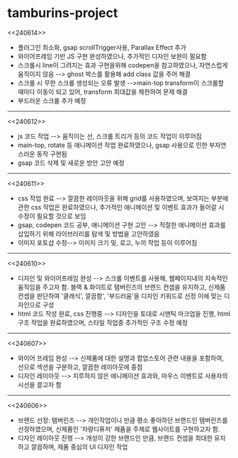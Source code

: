 # tamburins-project

<<240614>>
- 플러그인 최소화, gsap scrollTrigger사용, Parallax Effect 추가
- 와이어프레임 기반 JS 구현 완성하였으나, 추가적인 디자인 보완이 필요함
- 스크롤시 line이 그려지는 효과 구현을위해 codepen을 참고하였으나, 자연스럽게 움직이지 않음 --> ghost 박스를 활용해 add class 값을 주어 해결
- 스크롤 시 무한 스크롤 생성되는 오류 발생 -->main-top transform이 스크롤할 때마다 이동이 되고 있어, transform 최대값을 제한하여 문제 해결
- 부드러운 스크롤 추가 예정

-------------------------------------------------------

<<240612>>
- js 코드 작업 --> 움직이는 선, 스크롤 트리거 등의 코드 작업이 이루어짐
- main-top, rotate 등 애니메이션 작업 완료하였으나, gsap 사용으로 인한 부자연스러운 동작 구현됨
- gsap 코드 삭제 및 새로운 방안 고안 예정

-------------------------------------------------------

<<240611>>
- css 작업 완료 --> 깔끔한 레이아웃을 위해 grid를 사용하였으며, 보여지는 부분에 관한 css 작업은 완료하였으나, 추가적인 애니메이션 및 이벤트 효과가 들어갈 시 수정이 필요할 것으로 보임
- gsap, codepen 코드 공부, 애니메이션 구현 고안 --> 적절한 애니메이션 효과를 삽입하기 위해 라이브러리를 탐색 및 방법을 고안하였음
- 이미지 포토샵 수정--> 이미지 크기 및, 로고, 누끼 작업 등이 이루어짐

-------------------------------------------------------

<<240610>>
- 디자인 및 와이어프레임 완성 --> 스크롤 이벤트를 사용해, 웹페이지내의 지속적인 움직임을 주고자 함. 블랙 & 화이트로 탬버린즈의 브랜드 컨셉을 유지하고, 신제품 컨셉을 판단하여 '클래식', 깔끔함', '부드러움'을 디자인 키워드로 선정 이에 맞는 디자인으로 구성 
- html 코드 작성 완료, css 진행중 --> 디자인을 토대로 시맨틱 마크업을 진행, html 구조 작업을 완료하였으며, 스타일 작업중 추가적인 구조 수정 예정

-------------------------------------------------------

<<240607>>
- 와이어 프레임 완성 --> 신제품에 대한 설명과 팝업스토어 관련 내용을 포함하여, 선으로 섹션을 구분하고, 깔끔한 레이아웃에 중점
- 디자인 레이아웃 --> 지루하지 않은 애니메이션 효과와, 마우스 이벤트로 사용자의 시선을 끌고자 함

-------------------------------------------------------

<<240606>>
- 브랜드 선정: 탬버린즈 --> 개인작업이니 만큼 평소 좋아하던 브랜드인 탬버린즈를 선정하였으며, 신제품인 '차량디퓨저' 제품을 주제로 웹사이트를 구현하고자 함.
- 디자인 레이아웃 진행 --> 개성이 강한 브랜드인 만큼, 브랜드 컨셉을 최대한 유지하고 깔끔하며, 제품 중심의 UI 디자인 작업